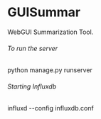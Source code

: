 # GUISummar
WebGUI Summarization Tool.

###### To run the server 
python manage.py runserver

###### Starting Influxdb
influxd --config influxdb.conf
